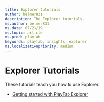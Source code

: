 ```yaml
---
title: Explorer tutorials
author: belmer831
description: The Explorer tutorials.
ms.author: belmer831
ms.date: 07/23/19    
ms.topic: article
ms.prod: playfab
keywords: playfab, insights, explorer
ms.localizationpriority: medium
---
```


# Explorer Tutorials

These tutorials teach you how to use Explorer.

- [Getting started with PlayFab Explorer](getting-started-with-playfab-explorer.md)
